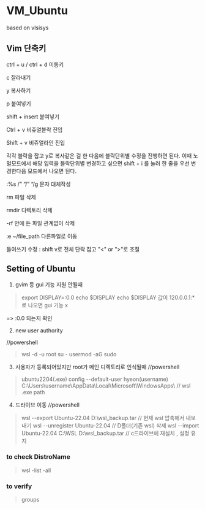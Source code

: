 # VM_Ubuntu
based on vlsisys


## Vim 단축키
ctrl + u / ctrl + d 이동키

c 잘라내기

y 복사하기

p 붙여넣기

shift + insert 붙여넣기

Ctrl + v 비쥬얼블락 진입

Shift + v 비쥬얼라인 진입

각각 블락을 잡고 y로 복사같은 걸 한 다음에 블락단위별 수정을 진행하면 된다. 이때 노멀모드에서 해당 입력을 블락단위별 변경하고 싶으면 shift + i 를 눌러 한 줄을 우선 변경한다음 모드에서 나오면 된다.

:%s /” “/” “/g 문자 대체작성

rm 파일 삭제

rmdir 디렉토리 삭제

-rf 안에 든 파일 관계없이 삭제

:e ~/file_path 다른파일로 이동

들여쓰기 수정 : shift v로 전체 단락 잡고 "<" or ">"로 조절


## Setting of Ubuntu


1. gvim 등 gui 기능 지원 안될때
> export DISPLAY=:0.0
> echo $DISPLAY
> echo $DISPLAY 값이 120.0.0.1:* 로 나오면 gui 기능 x

=> :0.0 되는지 확인


2. new user authority

//powershell

> wsl -d <DistroName> -u root
> su -
> usermod -aG sudo <username>


3. 사용자가 등록되어있지만 root가 메인 디렉토리로 인식될때
//powershell
> ubuntu2204(.exe) config --default-user hyeon(username)
> C:\Users\username\AppData\Local\Microsoft\WindowsApps\  // wsl .exe path


4. 드라이브 이동
//powershell
> wsl --export Ubuntu-22.04 D:\wsl_backup.tar // 현재 wsl 압축해서 내보내기
> wsl --unregister Ubuntu-22.04 // D폴더(기존 wsl) 삭제
> wsl --import Ubuntu-22.04 C:\WSL D:\wsl_backup.tar // c드라이브에 재설치 , 설정 유지

### to check DistroName
> wsl -list -all

### to verify
> groups <username>
